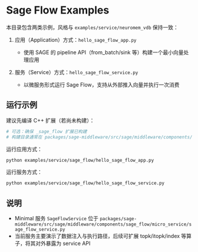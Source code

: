 # Sage Flow Examples

本目录包含两类示例，风格与 `examples/service/neuromem_vdb` 保持一致：

1. 应用（Application）方式：`hello_sage_flow_app.py`

   - 使用 SAGE 的 pipeline API（from_batch/sink 等）构建一个最小向量处理应用

1. 服务（Service）方式：`hello_sage_flow_service.py`

   - 以微服务形式运行 Sage Flow，支持从外部推入向量并执行一次消费

## 运行示例

建议先编译 C++ 扩展（若尚未构建）：

```bash
# 可选：确保 _sage_flow 扩展已构建
# 构建目录通常在 packages/sage-middleware/src/sage/middleware/components/sage_flow/build/
```

运行应用方式：

```bash
python examples/service/sage_flow/hello_sage_flow_app.py
```

运行服务方式：

```bash
python examples/service/sage_flow/hello_sage_flow_service.py
```

## 说明

- Minimal 服务 `SageFlowService` 位于
  `packages/sage-middleware/src/sage/middleware/components/sage_flow/micro_service/sage_flow_service.py`
- 当前服务主要演示了数据注入与执行路径，后续可扩展 topk/itopk/index 等算子，将其对外暴露为 service API
